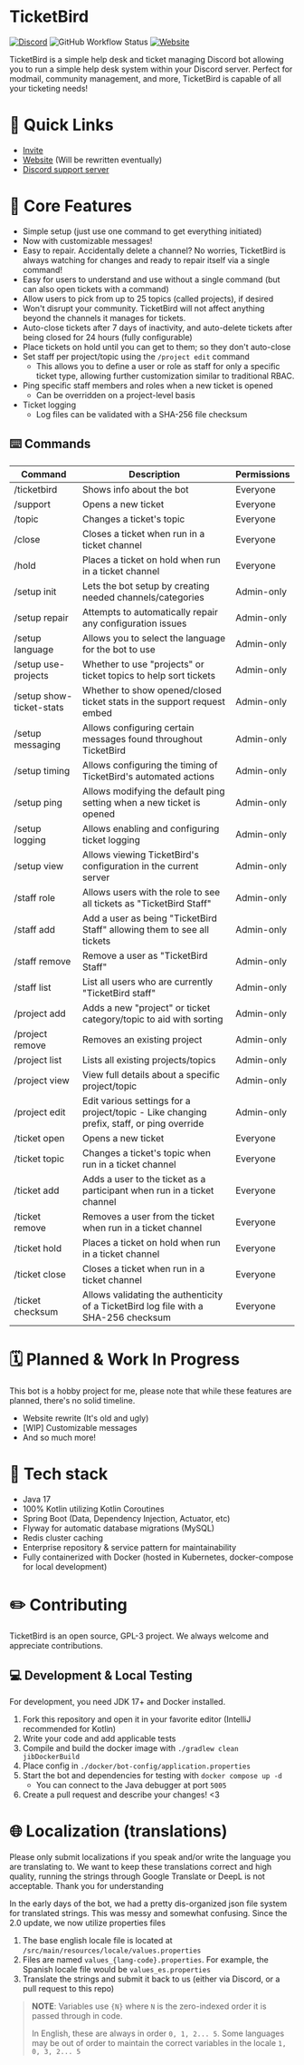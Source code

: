 # TicketBird
[![Discord](https://img.shields.io/discord/375357265198317579?label=DreamExposure&style=flat-square)](https://discord.gg/2TFqyuy)
![GitHub Workflow Status](https://img.shields.io/github/actions/workflow/status/DreamExposure/TicketBird-Discord-Bot/gradle.yml?label=Build&style=flat-square)
[![Website](https://img.shields.io/website?down_color=red&down_message=offline&label=Status&style=flat-square&up_message=online&url=https%3A%2F%2Fticketbird.dreamexposure.org)](https://ticketbird.dreamexposure.org)

TicketBird is a simple help desk and ticket managing Discord bot allowing you to run a simple help desk system within your Discord server. 
Perfect for modmail, community management, and more, TicketBird is capable of all your ticketing needs!

# 🔗 Quick Links
- [Invite](https://discord.com/oauth2/authorize?client_id=456140067220750336&permissions=395405945880&scope=bot+applications.commands)
- [Website](https://ticketbird.dreamexposure.org) (Will be rewritten eventually)
- [Discord support server](https://discord.gg/2TFqyuy)

# 💎 Core Features
- Simple setup (just use one command to get everything initiated)
- Now with customizable messages!
- Easy to repair. Accidentally delete a channel? No worries, TicketBird is always watching for changes and ready to repair itself via a single command!
- Easy for users to understand and use without a single command (but can also open tickets with a command)
- Allow users to pick from up to 25 topics (called projects), if desired
- Won't disrupt your community. TicketBird will not affect anything beyond the channels it manages for tickets.
- Auto-close tickets after 7 days of inactivity, and auto-delete tickets after being closed for 24 hours (fully configurable)
- Place tickets on hold until you can get to them; so they don't auto-close
- Set staff per project/topic using the `/project edit` command
  - This allows you to define a user or role as staff for only a specific ticket type, allowing further customization similar to traditional RBAC.
- Ping specific staff members and roles when a new ticket is opened
  - Can be overridden on a project-level basis
- Ticket logging
  - Log files can be validated with a SHA-256 file checksum

## ⌨️ Commands
| Command                  | Description                                                                               | Permissions |
|--------------------------|-------------------------------------------------------------------------------------------|-------------|
| /ticketbird              | Shows info about the bot                                                                  | Everyone    |
| /support                 | Opens a new ticket                                                                        | Everyone    |
| /topic                   | Changes a ticket's topic                                                                  | Everyone    |
| /close                   | Closes a ticket when run in a ticket channel                                              | Everyone    |
| /hold                    | Places a ticket on hold when run in a ticket channel                                      | Everyone    |
| /setup init              | Lets the bot setup by creating needed channels/categories                                 | Admin-only  |
| /setup repair            | Attempts to automatically repair any configuration issues                                 | Admin-only  |
| /setup language          | Allows you to select the language for the bot to use                                      | Admin-only  |
| /setup use-projects      | Whether to use "projects" or ticket topics to help sort tickets                           | Admin-only  |
| /setup show-ticket-stats | Whether to show opened/closed ticket stats in the support request embed                   | Admin-only  |
| /setup messaging         | Allows configuring certain messages found throughout TicketBird                           | Admin-only  |
| /setup timing            | Allows configuring the timing of TicketBird's automated actions                           | Admin-only  |
| /setup ping              | Allows modifying the default ping setting when a new ticket is opened                     | Admin-only  |
| /setup logging           | Allows enabling and configuring ticket logging                                            | Admin-only  |
| /setup view              | Allows viewing TicketBird's configuration in the current server                           | Admin-only  |
| /staff role              | Allows users with the role to see all tickets as "TicketBird Staff"                       | Admin-only  |
| /staff add               | Add a user as being "TicketBird Staff" allowing them to see all tickets                   | Admin-only  |
| /staff remove            | Remove a user as "TicketBird Staff"                                                       | Admin-only  |
| /staff list              | List all users who are currently "TicketBird staff"                                       | Admin-only  |
| /project add             | Adds a new "project" or ticket category/topic to aid with sorting                         | Admin-only  |
| /project remove          | Removes an existing project                                                               | Admin-only  |
| /project list            | Lists all existing projects/topics                                                        | Admin-only  |
| /project view            | View full details about a specific project/topic                                          | Admin-only  |
| /project edit            | Edit various settings for a project/topic - Like changing prefix, staff, or ping override | Admin-only  |
| /ticket open             | Opens a new ticket                                                                        | Everyone    | 
| /ticket topic            | Changes a ticket's topic when run in a ticket channel                                     | Everyone    |
| /ticket add              | Adds a user to the ticket as a participant when run in a ticket channel                   | Everyone    |
| /ticket remove           | Removes a user from the ticket when run in a ticket channel                               | Everyone    |
| /ticket hold             | Places a ticket on hold when run in a ticket channel                                      | Everyone    |
| /ticket close            | Closes a ticket when run in a ticket channel                                              | Everyone    |
| /ticket checksum         | Allows validating the authenticity of a TicketBird log file with a SHA-256 checksum       | Everyone    |

# 🗓️ Planned & Work In Progress
This bot is a hobby project for me, please note that while these features are planned, there's no solid timeline.
- Website rewrite (It's old and ugly)
- [WIP] Customizable messages
- And so much more!

# 🧰 Tech stack
- Java 17
- 100% Kotlin utilizing Kotlin Coroutines
- Spring Boot (Data, Dependency Injection, Actuator, etc)
- Flyway for automatic database migrations (MySQL)
- Redis cluster caching
- Enterprise repository & service pattern for maintainability
- Fully containerized with Docker (hosted in Kubernetes, docker-compose for local development)

# ✏️ Contributing
TicketBird is an open source, GPL-3 project. We always welcome and appreciate contributions.

## 💻 Development & Local Testing
For development, you need JDK 17+ and Docker installed.

1. Fork this repository and open it in your favorite editor (IntelliJ recommended for Kotlin)
2. Write your code and add applicable tests
3. Compile and build the docker image with `./gradlew clean jibDockerBuild`
4. Place config in `./docker/bot-config/application.properties`
5. Start the bot and dependencies for testing with `docker compose up -d`
   - You can connect to the Java debugger at port `5005`
6. Create a pull request and describe your changes! <3

# 🌐 Localization (translations)
Please only submit localizations if you speak and/or write the language you are translating to.
We want to keep these translations correct and high quality, running the strings through Google Translate or DeepL is not acceptable.
Thank you for understanding

In the early days of the bot, we had a pretty dis-organized json file system for translated strings.
This was messy and somewhat confusing. Since the 2.0 update, we now utilize properties files

1. The base english locale file is located at `/src/main/resources/locale/values.properties`
2. Files are named `values_{lang-code}.properties`. For example, the Spanish locale file would be `values_es.properties`
3. Translate the strings and submit it back to us (either via Discord, or a pull request to this repo)

> **NOTE**: Variables use `{N}` where `N` is the zero-indexed order it is passed through in code.
> 
> In English, these are always in order `0, 1, 2... 5`. Some languages may be out of order to maintain the correct variables in the locale `1, 0, 3, 2... 5`

